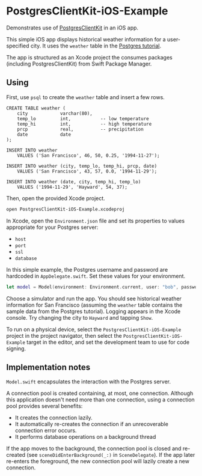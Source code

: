 # PostgresClientKit-iOS-Example

Demonstrates use of [PostgresClientKit](https://github.com/codewinsdotcom/PostgresClientKit) in an iOS app.

This simple iOS app displays historical weather information for a user-specified city.  It uses the `weather` table in the [Postgres tutorial](https://www.postgresql.org/docs/12/tutorial-table.html).

The app is structured as an Xcode project the consumes packages (including PostgresClientKit) from Swift Package Manager.

## Using

First, use `psql` to create the `weather` table and insert a few rows.

```
CREATE TABLE weather (
    city            varchar(80),
    temp_lo         int,           -- low temperature
    temp_hi         int,           -- high temperature
    prcp            real,          -- precipitation
    date            date
);

INSERT INTO weather
    VALUES ('San Francisco', 46, 50, 0.25, '1994-11-27');

INSERT INTO weather (city, temp_lo, temp_hi, prcp, date)
    VALUES ('San Francisco', 43, 57, 0.0, '1994-11-29');
    
INSERT INTO weather (date, city, temp_hi, temp_lo)
    VALUES ('1994-11-29', 'Hayward', 54, 37);
```

Then, open the provided Xcode project.

```bash
open PostgresClientKit-iOS-Example.xcodeproj

```

In Xcode, open the `Environment.json` file and set its properties to values appropriate for your Postgres server:

- `host`
- `port`
- `ssl`
- `database`

In this simple example, the Postgres username and password are hardcoded in `AppDelegate.swift`.  Set these values for your environment.

```swift
let model = Model(environment: Environment.current, user: "bob", password: "welcome1")
```

Choose a simulator and run the app.  You should see historical weather information for San Francisco (assuming the `weather` table contains the sample data from the Postgres tutorial).  Logging appears in the Xcode console.  Try changing the city to `Hayward` and tapping `Show`.

To run on a physical device, select the `PostgresClientKit-iOS-Example` project in the project navigator, then select the `PostgresClientKit-iOS-Example` target in the editor, and set the development team to use for code signing.

## Implementation notes

`Model.swift` encapsulates the interaction with the Postgres server.

A connection pool is created containing, at most, one connection.  Although this application doesn't need more than one connection, using a connection pool provides several benefits:

- It creates the connection lazily.
- It automatically re-creates the connection if an unrecoverable connection error occurs.
- It performs database operations on a background thread

If the app moves to the background, the connection pool is closed and re-created (see `sceneDidEnterBackground(_:)` in `SceneDelegate`).  If the app later re-enters the foreground, the new connection pool will lazily create a new connection.